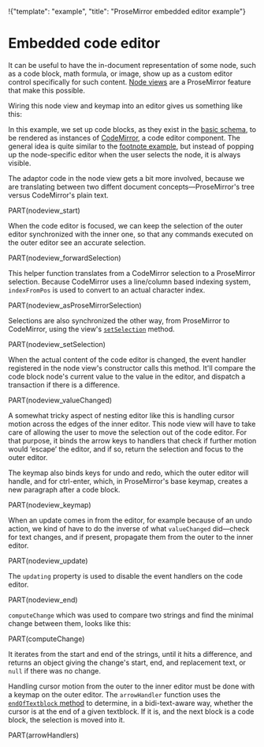 !{"template": "example", "title": "ProseMirror embedded editor example"}

# Embedded code editor

It can be useful to have the in-document representation of some node,
such as a code block, math formula, or image, show up as a custom
editor control specifically for such content. [Node
views](##view.NodeView) are a ProseMirror feature that make this
possible.

Wiring this node view and keymap into an editor gives us something
like this:

<div id="editor"></div>

In this example, we set up code blocks, as they exist in the [basic
schema](##schema-basic), to be rendered as instances of
[CodeMirror](http://codemirror.net), a code editor component. The
general idea is quite similar to the [footnote example](../footnote/),
but instead of popping up the node-specific editor when the user
selects the node, it is always visible.

The adaptor code in the node view gets a bit more involved, because we
are translating between two diffent document concepts—ProseMirror's
tree versus CodeMirror's plain text.

PART(nodeview_start)

When the code editor is focused, we can keep the selection of the
outer editor synchronized with the inner one, so that any commands
executed on the outer editor see an accurate selection.

PART(nodeview_forwardSelection)

This helper function translates from a CodeMirror selection to a
ProseMirror selection. Because CodeMirror uses a line/column based
indexing system, `indexFromPos` is used to convert to an actual
character index.

PART(nodeview_asProseMirrorSelection)

Selections are also synchronized the other way, from ProseMirror to
CodeMirror, using the view's
[`setSelection`](##view.NodeView.setSelection) method.

PART(nodeview_setSelection)

When the actual content of the code editor is changed, the event
handler registered in the node view's constructor calls this method.
It'll compare the code block node's current value to the value in the
editor, and dispatch a transaction if there is a difference.

PART(nodeview_valueChanged)

A somewhat tricky aspect of nesting editor like this is handling
cursor motion across the edges of the inner editor. This node view
will have to take care of allowing the user to move the selection out
of the code editor. For that purpose, it binds the arrow keys to
handlers that check if further motion would ‘escape’ the editor, and
if so, return the selection and focus to the outer editor.

The keymap also binds keys for undo and redo, which the outer editor
will handle, and for ctrl-enter, which, in ProseMirror's base keymap,
creates a new paragraph after a code block.

PART(nodeview_keymap)

When an update comes in from the editor, for example because of an
undo action, we kind of have to do the inverse of what `valueChanged`
did—check for text changes, and if present, propagate them from the
outer to the inner editor.

PART(nodeview_update)

The `updating` property is used to disable the event handlers on the
code editor.

PART(nodeview_end)

`computeChange` which was used to compare two strings and find the
minimal change between them, looks like this:

PART(computeChange)

It iterates from the start and end of the strings, until it hits a
difference, and returns an object giving the change's start, end, and
replacement text, or `null` if there was no change.

Handling cursor motion from the outer to the inner editor must be done
with a keymap on the outer editor. The `arrowHandler` function uses
the [`endOfTextblock` method](##view.EditorView.endOfTextblock) to
determine, in a bidi-text-aware way, whether the cursor is at the end
of a given textblock. If it is, and the next block is a code block,
the selection is moved into it.

PART(arrowHandlers)

<div id=content style="display: none">
<h3>The code block is a code editor</h3>
<p>This editor has been wired up to render code blocks as instances of
the <a href="http://codemirror.net">CodeMirror</a> code editor, which
provides syntax highlighting, auto-indentation, and similar.</p>
<pre>
function max(a, b) {
  return a > b ? a : b
}</pre>
<p>The content of the code editor is kept in sync with the content of
the code block in the rich text editor, so that it is as if you're
directly editing the outer document, using a more convenient
interface.</p>
</div>

<link rel=stylesheet href="../../css/codemirror.css">
<style>
  .CodeMirror {
    border: 1px solid #eee;
    height: auto;
  }
  .CodeMirror pre { white-space: pre !important }
</style>
